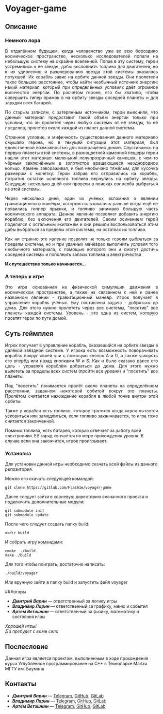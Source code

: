# Voyager-game

## Описание

### Немного лора

<p style='text-align: justify;'>
В отдалённом будущем, когда человечство уже во всю бороздило космическое пространство, 
несколько исследователей попали на небольшую систему на окрайне вселенной. Попав в эту систему, герои устремились к её звезде, 
дабы восполнить топливо для двигателей, но к их удивлению и разочерованию звезда этой системы оказалась потухшей.
Их корабль завис на орбите данной звезды. Они пролетели такое большое расстояние, чтобы найти необычный источник энергии:
некий материал, который при определённых условиях даёт огромное количество энергии. По расчётом героев, его бы хватило, чтобы
совершить гипер прижок в на орбиту звезды соседней планеты и для зарядки всех батарей.
</p>

<p style='text-align: justify;'>
По старым записям, с затерянным источником, герои выеснили, что данный материал предоставит такой объём энергии только при условии,
что он пролетел через любую системы от её звезды, то её пределов, пролетев около каждой из планет данной системы.
</p>

<p style='text-align: justify;'>
Странное условие, и мифичность существованния данного материало смушало героев, но в текущей ситуации этот материал, 
был единственной возможностью для возвращения домой. Спустившись на первую планеты этой системы, в разноцветной каменной пещеры
герои нашли этот материал: маленький полупрозрачный камешек, с чем-то чёрным заключённым в золотистое вращающееся неоднородное кольцо.
Камень завораживал, и был необычано тяжёлым, для кусочка размером с монетку. Герои забрав его отправились на корабль, потратив остатки 
основного топлива вернулись на орбиту звезды. Следущие несколько дней они провели в поисках сопособа выбраться из этой системы.
</p>

<p style='text-align: justify;'>
Через несколько дней, один из учёных вспомнил о явлении гравитационного манёвра, котором пользовались раньше когда ещё не появились гиппер прыжки, 
и топливо занимало большую часть космического аппарата. Данное явление позволяет добавить энергию кораблю, без включения его двигателей.
Своим осинением герой поделился с остальным экипажем и они решили воспользоваться этим дабы выбраться за пределы этой системы, на остатках их топлива.
</p>

<p style='text-align: justify;'>
Как ни странно это явление позволит не только героям выбраться за пределы системы, но и при удачных манёврах выполнить условия того необычного материала, 
с помощью которого они и смогут достичь соседней системы и пополнить запасы топлива и электричества
</p>

**Их путеществие только начинается...**

### А теперь к игре

<p style='text-align: justify;'>
Это игра основанная на физической симуляции движения в космическом пространстве,
а также на связанном с ней и ранее названном явлении - гравитационный манёвр. Игрок получает в управление корабль учёных.
Ему поставлена задача - добраться до дома. Для этого нужно пролететь через все системы, "посетив" все планеты каждой системы. 
Уровень - это одна из систем, которую посетят герои по пути домой.
</p>

## Суть геймплея

<p style='text-align: justify;'>
Игрок получает в управление корабль, оказавшийся на орбите звезды в далёкой звёздной системе.
У игрока есть возможность поворачивать корабль вокруг своей оси с помощью кнопок A и D, а также ускорять 
его вперёд или назад кнопками W и S. Как и было сказано ранее его цель - управляя кораблём добраться до дома. Для этого нужно вылететь 
за пределы всех систем (пройти все уровни)  и "посетить" все планеты. 
</p>

<p style='text-align: justify;'>
Под "посетить" понимается пролёт около планеты на определённом расстоянии, заданном некоторой орбитой вокруг это планеты.
Пролётом считается нахождение корабля в любой точке внутри этой орбиты.
</p>

<p style='text-align: justify;'>
Также у корабля есть топливо, которое тратится когда игрок пытается ускориться или замедлиться, если топливо
заканчивается, то игра тоже считается законченной.
</p>

Помимо топлива, есть батарея, которая отвечает за работу всей электроники. 
Её заряд кончается по мере прохождения уровня.
В случае если она закончится, игрок проигрывает.

### Установка

Для установки данной игры необходимо скачать всей файлы из данного репозитория.

Можно его скачать следующей командой:

``` 
git clone https://gitlab.com/Flash1e/voyager-game
```

Далее следует зайти в корневую директорию скачанного проекта и подключить дополнительные модули:

``` 
git submodule init
git submodule update 
```

После чего следует создать папку build:

``` 
mkdir build
```

И собрать игру командами:

``` 
cmake  ./build
make ./build
```

Для того чтобы поиграть, достаточно написать:

```
./build/voyager
```

Или вручную зайти в папку build и запустить файл voyager


##Авторы

- ***Дмитрий Варин*** — ответственный за логику игры
- ***Владимир Ларин*** — ответственный за графику, меню и события
- ***Артем Ветошкин*** — ответственный за физику, математику и состояния игры

*Хорошей игры!*  
*Да пребудет с вами сила*


## Послесловие

Данная игра является проектом, выполненным в ходе прохождения курса Углублённое программирование на С++ в Технопарке Mail.ru МГТУ им. Баумана

## Контакты

- ***Дмитрий Варин*** — [Telegram](https://t.me/varindv), [GitHub](https://github.com/Flash1ee), [GitLab](https://gitlab.com/Flash1e)
- ***Владимир Ларин*** — [Telegram](https://t.me/volodyalarin), [GitHub](https://github.com/volodyalarin), [GitLab](https://gitlab.com/volodyalarin)
- ***Артем Ветошкин*** — [Telegram](https://t.me/TheCompilerA), [GitHub](https://github.com/ThCompiler), [GitLab](https://gitlab.com/TheCompiler)
